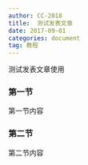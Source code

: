 ```yaml
---
author: CC-2018
title:  测试发表文章
date: 2017-09-01
categories: document
tag: 教程
---
```


测试发表文章使用

### 第一节

第一节内容

### 第二节

第二节内容
